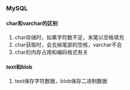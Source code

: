 ### MySQL


#### char和varchar的区别
1. char存储时，如果字符数不足，末尾以空格填充
2. char获取时，会去掉尾部的空格，varchar不会
3. char的内存占用和编码格式有关

#### text和blob
1. text保存字符数据，blob保存二进制数据